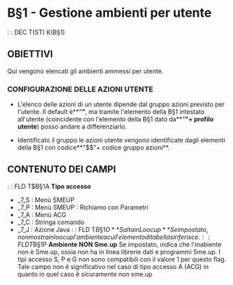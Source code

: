 # B§1 - Gestione ambienti per utente
 :  : DEC T(ST) K(B§1)
## OBIETTIVI

Qui vengono elencati gli ambienti ammessi per utente.

### CONFIGURAZIONE DELLE AZIONI UTENTE

- L'elenco delle azioni di un utente dipende dal gruppo azioni previsto per l'utente. Il
  default è**"**"**, ma tramite l'elemento della B§1 intestato all'utente (coincidente con l'elemento
  della B§1 dato da**"**"+ profilo utente**) posso andare a differenziarlo.

- Identificato il gruppo le azioni utente vengono identificate dagli elementi della B§1
  con codice**"$$"+ codice gruppo azioni**.

## CONTENUTO DEI CAMPI
 :  : FLD T$B§1A **Tipo accesso**
- _7_S :  Menù SMEUP
- _7_P :  Menù SMEUP :  Richiamo con Parametri
- _7_A :  Menù ACG
- _7_C :  Stringa comando
- _7_J :  Azione Java
 :  : FLD T$B§1O **Salta in Loocup**
Se impostato, non mostra in loocup l'ambiente a cui l'elemento di tabella si riferisce.
 :  : FLD T$B§1P **Ambiente NON Sme.up**
Se impostato, indica che l'mabiente non è Sme.up, ossia non ha in linea librerie dati e programmi Sme.up.
I tipi accesso S, P e G non sono compatibili con il valore 1 per questo flag.
Tale campo non è significativo nel caso di tipo accesso A (ACG) in quanto in quel caso è
sicuramente non sme.up
